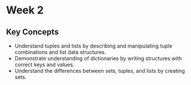 # Week 2
## Key Concepts
<ul>
  <li>Understand tuples and lists by describing and manipulating tuple combinations and list data structures.</li>
  <li>Demonstrate understanding of dictionaries by writing structures with correct keys and values.</li>
  <li>Understand the differences between sets, tuples, and lists by creating sets.</li>
</ul>
